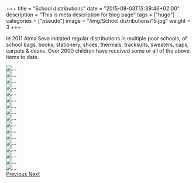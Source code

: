 +++
title = "School distributions"
date = "2015-08-03T13:39:46+02:00"
description = "This is meta description for blog page"
tags = ["hugo"]
categories = ["pseudo"]
image = "/img/School distributions/15.jpg"
weight = 3
+++

In 2011 Atma Seva initiated regular distributions in multiple poor schools, of school bags, books, stationery, shoes, thermals, tracksuits, sweaters, caps, carpets & desks. Over 2000 children have received some or all of the above items to date. 


<div id="carouselExampleControls" class="carousel slide" data-ride="carousel" >
            <div class="carousel-inner">
              <div class="carousel-item active">
                <img src="/img/School distributions/1.jpg" class="d-block w-100" alt="...">
              </div> 
              <div class="carousel-item"> 
                <img src="/img/School distributions/2.jpg" class="d-block w-100" alt="...">
              </div> 
              <div class="carousel-item"> 
                <img src="/img/School distributions/3.jpg" class="d-block w-100" alt="...">
              </div> 
              <div class="carousel-item"> 
                <img src="/img/School distributions/4.jpg" class="d-block w-100" alt="...">
              </div> 
              <div class="carousel-item"> 
                <img src="/img/School distributions/5.jpg" class="d-block w-100" alt="...">
              </div> 
              <div class="carousel-item"> 
                <img src="/img/School distributions/6.jpg" class="d-block w-100" alt="...">
              </div> 
              <div class="carousel-item"> 
                <img src="/img/School distributions/7.jpg" class="d-block w-100" alt="...">
              </div> 
              <div class="carousel-item"> 
                <img src="/img/School distributions/8.jpg" class="d-block w-100" alt="...">
              </div> 
              <div class="carousel-item"> 
                <img src="/img/School distributions/9.jpg" class="d-block w-100" alt="...">
              </div> 
              <div class="carousel-item"> 
                <img src="/img/School distributions/10.jpg" class="d-block w-100" alt="...">
              </div> 
              <div class="carousel-item"> 
                <img src="/img/School distributions/11.jpg" class="d-block w-100" alt="...">
              </div> 
              <div class="carousel-item"> 
                <img src="/img/School distributions/12.jpg" class="d-block w-100" alt="...">
              </div> 
              <div class="carousel-item"> 
                <img src="/img/School distributions/13.jpg" class="d-block w-100" alt="...">
              </div> 
              <div class="carousel-item"> 
                <img src="/img/School distributions/14.jpg" class="d-block w-100" alt="...">
              </div> 
              <div class="carousel-item"> 
                <img src="/img/School distributions/15.jpg" class="d-block w-100" alt="...">
              </div> 
              <div class="carousel-item"> 
                <img src="/img/School distributions/16.jpg" class="d-block w-100" alt="...">
              </div> 
              <div class="carousel-item"> 
                <img src="/img/School distributions/17.jpg" class="d-block w-100" alt="...">
              </div>
            </div><!--end-->
            <a class="carousel-control-prev" href="#carouselExampleControls" role="button" data-slide="prev">
              <span class="carousel-control-prev-icon" aria-hidden="true"></span>
              <span class="sr-only">Previous</span>
            </a>
            <a class="carousel-control-next" href="#carouselExampleControls" role="button" data-slide="next">
              <span class="carousel-control-next-icon" aria-hidden="true"></span>
              <span class="sr-only">Next</span>
            </a>
          </div>
